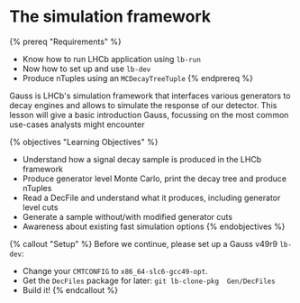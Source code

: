# The simulation framework
{% prereq "Requirements" %}
* Know how to run LHCb application using `lb-run`
* Now how to set up and use `lb-dev`
* Produce nTuples using an `MCDecayTreeTuple`
{% endprereq %} 

Gauss is LHCb's simulation framework that interfaces various generators to decay engines and allows to simulate the response of our detector.
This lesson will give a basic introduction Gauss, focussing on the most common use-cases analysts might encounter

{% objectives "Learning Objectives" %}
* Understand how a signal decay sample is produced in the LHCb framework
* Produce generator level Monte Carlo, print the decay tree and produce nTuples
* Read a DecFile and understand what it produces, including generator level cuts
* Generate a sample without/with modified generator cuts
* Awareness about existing fast simulation options
{% endobjectives %} 

{% callout "Setup" %}
Before we continue, please set up a Gauss v49r9 `lb-dev`:
* Change your `CMTCONFIG` to `x86_64-slc6-gcc49-opt`.
* Get the `DecFiles` package for later: `git lb-clone-pkg  Gen/DecFiles`
* Build it!
{% endcallout %} 
